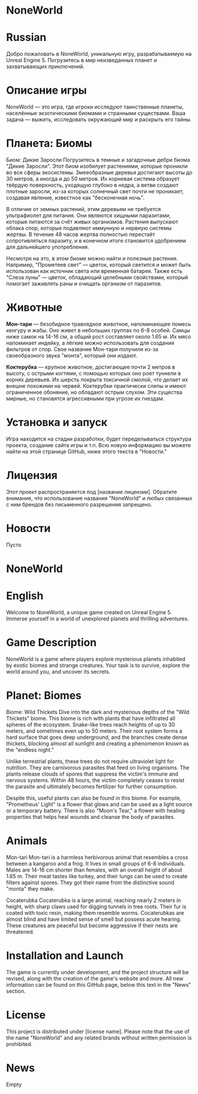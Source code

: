 # NoneWorld
# Russian
Добро пожаловать в NoneWorld, уникальную игру, разрабатываемую на Unreal Engine 5. Погрузитесь в мир неизведанных планет и захватывающих приключений.

# Описание игры
NoneWorld — это игра, где игроки исследуют таинственные планеты, населённые экзотическими биомами и странными существами. Ваша задача — выжить, исследовать окружающий мир и раскрыть его тайны.

# Планета: Биомы
Биом: Дикие Заросли
Погрузитесь в темные и загадочные дебри биома "Дикие Заросли". Этот биом изобилует растениями, которые проникли во все сферы экосистемы. Змееобразные деревья достигают высоты до 30 метров, а иногда и до 50 метров. Их корневая система образует твёрдую поверхность, уходящую глубоко в недра, а ветви создают плотные заросли, из-за которых солнечный свет почти не проникает, создавая явление, известное как "бесконечная ночь".

В отличие от земных растений, этим деревьям не требуется ультрафиолет для питания. Они являются хищными паразитами, которые питаются за счёт живых организмов. Растения выпускают облака спор, которые подавляют иммунную и нервную системы жертвы. В течение 48 часов жертва полностью перестаёт сопротивляться паразиту, и в конечном итоге становится удобрением для дальнейшего употребления.

Несмотря на это, в этом биоме можно найти и полезные растения. Например, "Прометеев свет" — цветок, который светится и может быть использован как источник света или временная батарея. Также есть "Слеза луны" — цветок, обладающий целебными свойствами, который помогает заживлять раны и очищать организм от паразитов.

<h1>Животные</h1>
<b>Мон-тари</b> — безобидное травоядное животное, напоминающее помесь кенгуру и жабы. Оно живет в небольших группах по 6-8 особей. Самцы ниже самок на 14-16 см, а общий рост составляет около 1.65 м. Их мясо напоминает индейку, а лёгкие можно использовать для создания фильтров от спор. Свое название Мон-тари получили из-за своеобразного звука "монта", который они издают.

<b>Коктерубка</b> — крупное животное, достигающее почти 2 метров в высоту, с острыми когтями, с помощью которых оно роет туннели в корнях деревьев. Их шерсть покрыта токсичной смолой, что делает их внешне похожими на червей. Коктерубки практически слепы и имеют ограниченное обоняние, но обладают острым слухом. Эти существа мирные, но становятся агрессивными при угрозе их гнездам.

# Установка и запуск
Игра находится на стадии разработки, будет переделываться структура проекта, создание сайта игры и т.п.
Всю новую информацию вы можете найти на этой странице GitHub, ниже этого текста в "Новости."

# Лицензия
Этот проект распространяется под [название лицензии]. Обратите внимание, что использование названия "NoneWorld" и любых связанных с ним брендов без письменного разрешения запрещено.

# Новости
Пусто

# NoneWorld
# English
Welcome to NoneWorld, a unique game created on Unreal Engine 5. Immerse yourself in a world of unexplored planets and thrilling adventures.

# Game Description
NoneWorld is a game where players explore mysterious planets inhabited by exotic biomes and strange creatures. Your task is to survive, explore the world around you, and uncover its secrets.

# Planet: Biomes
Biome: Wild Thickets
Dive into the dark and mysterious depths of the "Wild Thickets" biome. This biome is rich with plants that have infiltrated all spheres of the ecosystem. Snake-like trees reach heights of up to 30 meters, and sometimes even up to 50 meters. Their root system forms a hard surface that goes deep underground, and the branches create dense thickets, blocking almost all sunlight and creating a phenomenon known as the "endless night."

Unlike terrestrial plants, these trees do not require ultraviolet light for nutrition. They are carnivorous parasites that feed on living organisms. The plants release clouds of spores that suppress the victim's immune and nervous systems. Within 48 hours, the victim completely ceases to resist the parasite and ultimately becomes fertilizer for further consumption.

Despite this, useful plants can also be found in this biome. For example, "Prometheus' Light" is a flower that glows and can be used as a light source or a temporary battery. There is also "Moon's Tear," a flower with healing properties that helps heal wounds and cleanse the body of parasites.

# Animals
Mon-tari
Mon-tari is a harmless herbivorous animal that resembles a cross between a kangaroo and a frog. It lives in small groups of 6-8 individuals. Males are 14-16 cm shorter than females, with an overall height of about 1.65 m. Their meat tastes like turkey, and their lungs can be used to create filters against spores. They got their name from the distinctive sound "monta" they make.

Cocaterubka
Cocaterubka is a large animal, reaching nearly 2 meters in height, with sharp claws used for digging tunnels in tree roots. Their fur is coated with toxic resin, making them resemble worms. Cocaterubkas are almost blind and have limited sense of smell but possess acute hearing. These creatures are peaceful but become aggressive if their nests are threatened.

# Installation and Launch
The game is currently under development, and the project structure will be revised, along with the creation of the game's website and more. All new information can be found on this GitHub page, below this text in the "News" section.

# License
This project is distributed under [license name]. Please note that the use of the name "NoneWorld" and any related brands without written permission is prohibited.

# News
Empty
